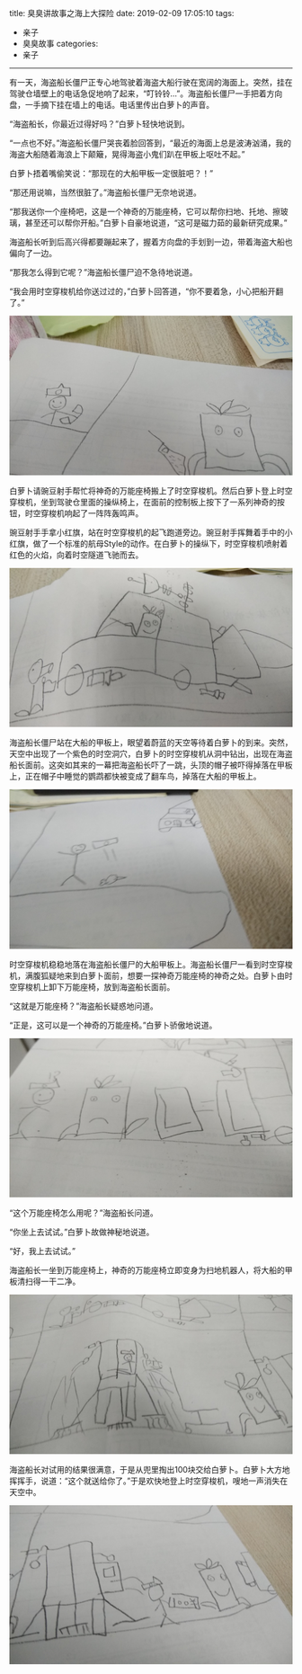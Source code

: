 title: 臭臭讲故事之海上大探险
date: 2019-02-09 17:05:10
tags:
- 亲子
- 臭臭故事
categories:
- 亲子
---

有一天，海盗船长僵尸正专心地驾驶着海盗大船行驶在宽阔的海面上。突然，挂在驾驶仓墙壁上的电话急促地响了起来，“叮铃铃...”。海盗船长僵尸一手把着方向盘，一手摘下挂在墙上的电话。电话里传出白萝卜的声音。

“海盗船长，你最近过得好吗？”白萝卜轻快地说到。

“一点也不好。”海盗船长僵尸哭丧着脸回答到，“最近的海面上总是波涛汹涌，我的海盗大船随着海浪上下颠簸，晃得海盗小鬼们趴在甲板上呕吐不起。”

白萝卜捂着嘴偷笑说：“那现在的大船甲板一定很脏吧？！”

“那还用说嘛，当然很脏了。”海盗船长僵尸无奈地说道。

“那我送你一个座椅吧，这是一个神奇的万能座椅，它可以帮你扫地、托地、擦玻璃，甚至还可以帮你开船。”白萝卜自豪地说道，“这可是磁力茹的最新研究成果。”

海盗船长听到后高兴得都要蹦起来了，握着方向盘的手划到一边，带着海盗大船也偏向了一边。

“那我怎么得到它呢？”海盗船长僵尸迫不急待地说道。

“我会用时空穿梭机给你送过过的，”白萝卜回答道，“你不要着急，小心把船开翻了。”

![白萝卜与海盗船长僵尸通电话](/images/story-with-chouchou-4/1197876061.jpg)

白萝卜请豌豆射手帮忙将神奇的万能座椅搬上了时空穿梭机。然后白萝卜登上时空穿梭机，坐到驾驶仓里面的操纵椅上，在面前的控制板上按下了一系列神奇的按钮，时空穿梭机响起了一阵阵轰鸣声。

豌豆射手手拿小红旗，站在时空穿梭机的起飞跑道旁边。豌豆射手挥舞着手中的小红旗，做了一个标准的航母Style的动作。在白萝卜的操纵下，时空穿梭机喷射着红色的火焰，向着时空隧道飞驰而去。

![白萝卜登上时空穿梭机](/images/story-with-chouchou-4/1970723448.jpg)

海盗船长僵尸站在大船的甲板上，眼望着蔚蓝的天空等待着白萝卜的到来。突然，天空中出现了一个紫色的时空洞穴，白萝卜的时空穿梭机从洞中钻出，出现在海盗船长面前。这突如其来的一幕把海盗船长吓了一跳，头顶的帽子被吓得掉落在甲板上，正在帽子中睡觉的鹦鹉都快被变成了翻车鸟，掉落在大船的甲板上。

![海盗船长僵尸吓了一跳](/images/story-with-chouchou-4/885555643.jpg)
 
时空穿梭机稳稳地落在海盗船长僵尸的大船甲板上。海盗船长僵尸一看到时空穿梭机，满腹狐疑地来到白萝卜面前，想要一探神奇万能座椅的神奇之处。白萝卜由时空穿梭机上卸下万能座椅，放到海盗船长面前。

“这就是万能座椅？”海盗船长疑惑地问道。

“正是，这可以是一个神奇的万能座椅。”白萝卜骄傲地说道。

![海盗船长僵尸接货](/images/story-with-chouchou-4/823487846.jpg)

“这个万能座椅怎么用呢？”海盗船长问道。

“你坐上去试试。”白萝卜故做神秘地说道。

“好，我上去试试。”

海盗船长一坐到万能座椅上，神奇的万能座椅立即变身为扫地机器人，将大船的甲板清扫得一干二净。

![海盗船长僵尸试用万能座椅](/images/story-with-chouchou-4/608250205.jpg)

海盗船长对试用的结果很满意，于是从兜里掏出100块交给白萝卜。白萝卜大方地挥挥手，说道：“这个就送给你了。”于是欢快地登上时空穿梭机，嗖地一声消失在天空中。

![海盗船长僵尸很满意万能座椅](/images/story-with-chouchou-4/1134050426.jpg)